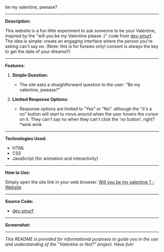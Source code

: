 be my valentine, pwease?

---

**Description:**

This website is a fun little experiment to ask someone to be your Valentine, inspired by the "will you be my Valentine please :)" code from [dev-smurf](https://github.com/dev-smurf). The idea is simple: create an engaging interface where the person you're asking can't say no.
(Note: this is for funsies only! consent is always the key to get the date of your dreams!!)

---

**Features:**

1. **Simple Question:**
   - The site asks a straightforward question to the user: "Be my valentine, pwease?"

2. **Limited Response Options:**
   - Response options are limited to "Yes" or "No". although the "it's a no" button will start to move around when the user hovers the cursor on it. They can't say no when they can't click the 'no button', right? *wink wink

---

**Technologies Used:**

- HTML
- CSS
- JavaScript (for animation and interactivity)

---

**How to Use:**

Simply open the site link in your web browser. [Will you be my valentine ? - Website](https://eridm.github.io/my-valentine/index.html)

---

**Source Code:**

- [dev-smurf](https://github.com/dev-smurf)

---

**Screenshot:**



---

*This README is provided for informational purposes to guide you in the use and understanding of the "Valentine or Not?" project. Have fun!*
